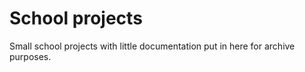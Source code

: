 # School projects

Small school projects with little documentation put in here for archive purposes.
